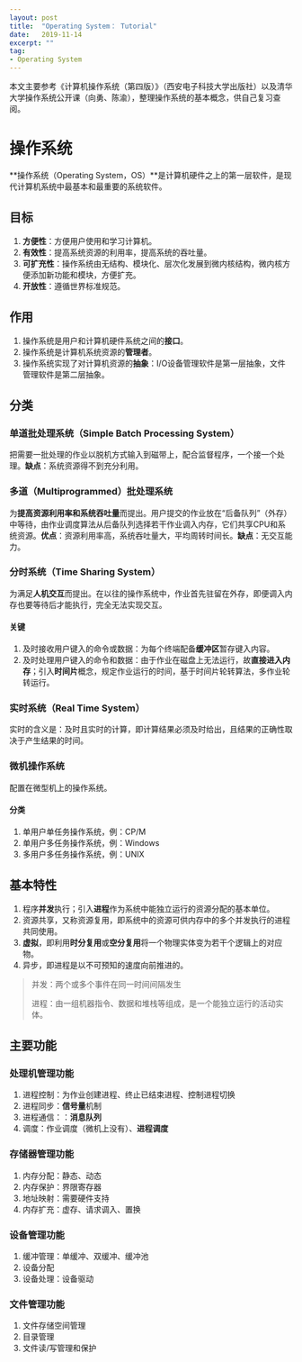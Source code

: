 ```yaml
---
layout: post
title:  "Operating System： Tutorial"
date:   2019-11-14
excerpt: ""
tag:
- Operating System
---
```


本文主要参考《计算机操作系统（第四版）》（西安电子科技大学出版社）以及清华大学操作系统公开课（向勇、陈渝），整理操作系统的基本概念，供自己复习查阅。

# 操作系统

**操作系统（Operating System，OS）**是计算机硬件之上的第一层软件，是现代计算机系统中最基本和最重要的系统软件。

## 目标

1. **方便性**：方便用户使用和学习计算机。
2. **有效性**：提高系统资源的利用率，提高系统的吞吐量。
3. **可扩充性**：操作系统由无结构、模块化、层次化发展到微内核结构，微内核方便添加新功能和模块，方便扩充。
4. **开放性**：遵循世界标准规范。

## 作用

1. 操作系统是用户和计算机硬件系统之间的**接口**。
2. 操作系统是计算机系统资源的**管理者**。
3. 操作系统实现了对计算机资源的**抽象**：I/O设备管理软件是第一层抽象，文件管理软件是第二层抽象。

## 分类

### 单道批处理系统（Simple Batch Processing System）

把需要一批处理的作业以脱机方式输入到磁带上，配合监督程序，一个接一个处理。**缺点**：系统资源得不到充分利用。

### 多道（Multiprogrammed）批处理系统

为**提高资源利用率和系统吞吐量**而提出。用户提交的作业放在“后备队列”（外存）中等待，由作业调度算法从后备队列选择若干作业调入内存，它们共享CPU和系统资源。**优点**：资源利用率高，系统吞吐量大，平均周转时间长。**缺点**：无交互能力。

### 分时系统（Time Sharing System）

为满足**人机交互**而提出。在以往的操作系统中，作业首先驻留在外存，即便调入内存也要等待后才能执行，完全无法实现交互。

#### 关键

1. 及时接收用户键入的命令或数据：为每个终端配备**缓冲区**暂存键入内容。
2. 及时处理用户键入的命令和数据：由于作业在磁盘上无法运行，故**直接进入内存**；引入**时间片**概念，规定作业运行的时间，基于时间片轮转算法，多作业轮转运行。

### 实时系统（Real Time System）

实时的含义是：及时且实时的计算，即计算结果必须及时给出，且结果的正确性取决于产生结果的时间。

### 微机操作系统

配置在微型机上的操作系统。

#### 分类

1. 单用户单任务操作系统，例：CP/M
2. 单用户多任务操作系统，例：Windows
3. 多用户多任务操作系统，例：UNIX

## 基本特性

1. 程序**并发**执行；引入**进程**作为系统中能独立运行的资源分配的基本单位。
2. 资源共享，又称资源复用，即系统中的资源可供内存中的多个并发执行的进程共同使用。
3. **虚拟**，即利用**时分复用**或**空分复用**将一个物理实体变为若干个逻辑上的对应物。
4. 异步，即进程是以不可预知的速度向前推进的。

> 并发：两个或多个事件在同一时间间隔发生
>
> 进程：由一组机器指令、数据和堆栈等组成，是一个能独立运行的活动实体。

## 主要功能

### 处理机管理功能

1. 进程控制：为作业创建进程、终止已结束进程、控制进程切换
2. 进程同步：**信号量**机制
3. 进程通信：：**消息队列**
4. 调度：作业调度（微机上没有）、**进程调度**

### 存储器管理功能

1. 内存分配：静态、动态
2. 内存保护：界限寄存器
3. 地址映射：需要硬件支持
4. 内存扩充：虚存、请求调入、置换

### 设备管理功能

1. 缓冲管理：单缓冲、双缓冲、缓冲池
2. 设备分配
3. 设备处理：设备驱动

### 文件管理功能

1. 文件存储空间管理
2. 目录管理
3. 文件读/写管理和保护
